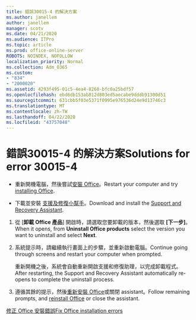 ```yaml
---
title: 錯誤30015-4 的解決方案
ms.author: janellem
author: janellem
manager: scotv
ms.date: 04/21/2020
ms.audience: ITPro
ms.topic: article
ms.prod: office-online-server
ROBOTS: NOINDEX, NOFOLLOW
localization_priority: Normal
ms.collection: Adm_O365
ms.custom:
- "834"
- "2000020"
ms.assetid: 4293f495-01c5-4ea4-8268-bfc0a25bdf57
ms.openlocfilehash: ebd6db153ab812d803ed5aecabe9dddb91300d51
ms.sourcegitcommit: 631cbb5f03e5371f0995e976536d24e9d13746c3
ms.translationtype: MT
ms.contentlocale: zh-TW
ms.lasthandoff: 04/22/2020
ms.locfileid: "43757048"
---
```

# <a name="solutions-for-error-30015-4"></a><span data-ttu-id="a365f-102">錯誤30015-4 的解決方案</span><span class="sxs-lookup"><span data-stu-id="a365f-102">Solutions for error 30015-4</span></span>

- <span data-ttu-id="a365f-103">重新開機電腦，然後嘗試[安裝 Office](https://portal.office.com/OLS/MySoftware.aspx)。</span><span class="sxs-lookup"><span data-stu-id="a365f-103">Restart your computer and try [installing Office](https://portal.office.com/OLS/MySoftware.aspx).</span></span>

- <span data-ttu-id="a365f-104">下載並安裝 [支援及修復小幫手](https://aka.ms/SARA-OfficeUninstall-Alchemy)。</span><span class="sxs-lookup"><span data-stu-id="a365f-104">Download and install the [Support and Recovery Assistant](https://aka.ms/SARA-OfficeUninstall-Alchemy).</span></span>

1. <span data-ttu-id="a365f-105">從 [**卸載 Office 產品**] 開啟時，請選取您要卸載的版本，然後選取 **[下一步]**。</span><span class="sxs-lookup"><span data-stu-id="a365f-105">When it opens, from **Uninstall Office products** select the version you want to uninstall and select **Next**.</span></span>

2. <span data-ttu-id="a365f-106">系統提示時，請繼續執行畫面上的步驟，並重新啟動電腦。</span><span class="sxs-lookup"><span data-stu-id="a365f-106">Continue going through screens and restart your computer when prompted.</span></span>

    <span data-ttu-id="a365f-107">重新開機之後，系統會自動重新開啟支援和修復助理，以完成卸載程式。</span><span class="sxs-lookup"><span data-stu-id="a365f-107">After restarting, the Support and Recovery Assistant automatically re-opens to complete the uninstall process.</span></span>

3. <span data-ttu-id="a365f-108">遵循其餘的提示，然後[重新安裝 Office](https://portal.office.com/OLS/MySoftware.aspx)或關閉 assistant。</span><span class="sxs-lookup"><span data-stu-id="a365f-108">Follow remaining prompts, and [reinstall Office](https://portal.office.com/OLS/MySoftware.aspx) or close the assistant.</span></span>

[<span data-ttu-id="a365f-109">修正 Office 安裝錯誤</span><span class="sxs-lookup"><span data-stu-id="a365f-109">Fix Office installation errors</span></span>](https://support.office.com/article/d5df89a9-0507-4b4c-92f9-22f457e630aa?=wt.mc_id=Alchm_DldInstAct)
  